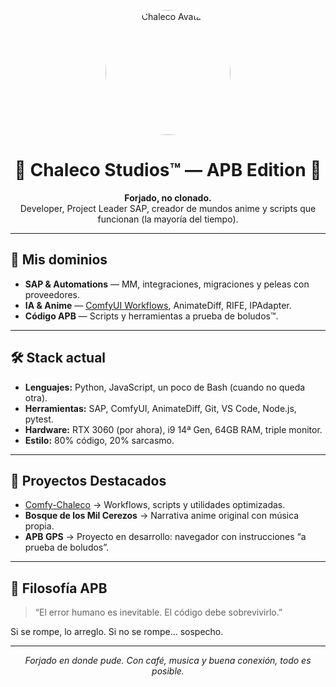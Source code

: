 <!-- Banner principal -->
<p align="center">
  <img src="https://avatars.githubusercontent.com/u/1477376905?v=4" alt="Chaleco Avatar" width="200" style="border-radius:50%">
</p>

<h1 align="center">🌸 Chaleco Studios™ — APB Edition 🌸</h1>

<p align="center">
  <b>Forjado, no clonado.</b><br>
  Developer, Project Leader SAP, creador de mundos anime y scripts que funcionan (la mayoría del tiempo).
</p>

---

## 🎯 Mis dominios
- **SAP & Automations** — MM, integraciones, migraciones y peleas con proveedores.
- **IA & Anime** — <a href="https://github.com/Chalecus2025/Comfy-Chaleco">ComfyUI Workflows</a>, AnimateDiff, RIFE, IPAdapter.
- **Código APB** — Scripts y herramientas a prueba de boludos™.

---

## 🛠 Stack actual
- **Lenguajes:** Python, JavaScript, un poco de Bash (cuando no queda otra).
- **Herramientas:** SAP, ComfyUI, AnimateDiff, Git, VS Code, Node.js, pytest.
- **Hardware:** RTX 3060 (por ahora), i9 14ª Gen, 64GB RAM, triple monitor.
- **Estilo:** 80% código, 20% sarcasmo.

---

## 📂 Proyectos Destacados
- [Comfy-Chaleco](https://github.com/Chalecus2025/Comfy-Chaleco) → Workflows, scripts y utilidades optimizadas.
- **Bosque de los Mil Cerezos** → Narrativa anime original con música propia.
- **APB GPS** → Proyecto en desarrollo: navegador con instrucciones “a prueba de boludos”.

---

## 🧠 Filosofía APB
> “El error humano es inevitable. El código debe sobrevivirlo.”  

Si se rompe, lo arreglo. Si no se rompe… sospecho.

---

<p align="center">
  <i>Forjado en donde pude. Con café, musica y buena conexión, todo es posible.</i>
</p>

